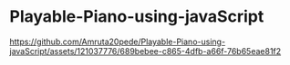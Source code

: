 ﻿# Playable-Piano-using-javaScript



https://github.com/Amruta20pede/Playable-Piano-using-javaScript/assets/121037776/689bebee-c865-4dfb-a66f-76b65eae81f2

